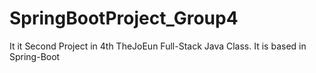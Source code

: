 # SpringBootProject_Group4
It it Second Project in 4th TheJoEun Full-Stack Java Class. It is based in Spring-Boot
